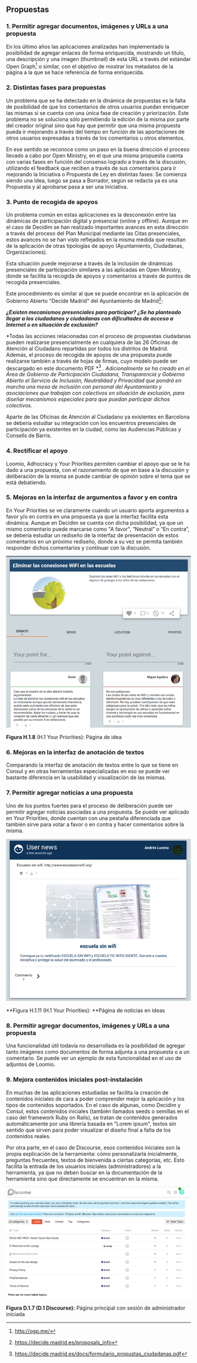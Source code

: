 ## Propuestas

### 1. Permitir agregar documentos, imágenes y URLs a una propuesta

En los último años las aplicaciones analizadas han implementado la posibilidad de agregar enlaces de forma enriquecida, mostrando un título, una descripción y una imagen (thumbnail) de esta URL a través del estándar Open Graph[^1]   o similar, con el objetivo de mostrar los metadatos de la página a la que se hace referencia de forma enriquecida. 

### 2. Distintas fases para propuestas
Un problema que se ha detectado en la dinámica de propuestas es la falta de posibilidad de que los comentarios de otros usuarios puedan enriquecer las mismas si se cuenta con una única fase de creación y priorización. Este problema no se soluciona sólo permitiendo la edición de la misma por parte del creador original sino que hay que permitir que una misma propuesta pueda ir mejorando a través del tiempo en función de las aportaciones de otros usuarios expresadas a través de los comentarios u otros elementos.

En ese sentido se reconoce como un paso en la buena dirección el proceso llevado a cabo por Open Ministry, en el que una misma propuesta cuenta con varias fases en función del consenso logrado a través de la discusión, utilizando el feedback que reciben a través de sus comentarios para ir mejorando la Iniciativa o Propuesta de Ley en distintas fases: Se comienza siendo una Idea, luego se pasa a Borrador, según se redacta ya es una Propuesta y al aprobarse pasa a ser una Iniciativa.

### 3. Punto de recogida de apoyos 
Un problema común en estas aplicaciones es la desconexión entre las dinámicas de participación digital y presencial (online y offline). Aunque en el caso de Decidim se han realizado importantes avances en esta dirección a través del proceso del Plan Municipal mediante las Citas presenciales, estos avances no se han visto reflejados en la misma medida que resultan de la aplicación de otras tipologías de apoyo (Ayuntamiento, Ciudadanas, Organizaciones). 

Esta situación puede mejorarse a través de la inclusión de dinámicas presenciales de participación similares a las aplicadas en Open Ministry, donde se facilita la recogida de apoyos y comentarios a través de puntos de recogida presenciales.

Este procedimiento es similar al que se puede encontrar en la aplicación de Gobierno Abierto "Decide Madrid" del Ayuntamiento de Madrid[^2]:

**_¿Existen mecanismos presenciales para participar? ¿Se ha planteado llegar a los ciudadanos y ciudadanas con dificultades de acceso a Internet o en situación de exclusión?_**

*Todas las acciones relacionadas con el proceso de propuestas ciudadanas pueden realizarse presencialmente en cualquiera de las 26 Oficinas de Atención al Ciudadano repartidas por todos los distritos de Madrid. Además, el proceso de recogida de apoyos de una propuesta puede realizarse también a través de hojas de firmas, cuyo modelo puede ser descargado en este documento PDF *[^3] *. Adicionalmente se ha creado en el Área de Gobierno de Participación Ciudadana, Transparencia y Gobierno Abierto el Servicio de Inclusión, Neutralidad y Privacidad que pondrá en marcha una mesa de inclusión con personal del Ayuntamiento y asociaciones que trabajan con colectivos en situación de exclusión, para diseñar mecanismos especiales para que puedan participar dichos colectivos.*

Aparte de las Oficinas de Atención al Ciudadano ya existentes en Barcelona se debería estudiar su integración con los encuentros presenciales de participación ya existentes en la ciudad, como las Audiencias Públicas y Consells de Barris.

### 4. Rectificar el apoyo 

Loomio, Adhocracy y Your Priorities permiten cambiar el apoyo que se le ha dado a una propuesta, con el razonamiento de que en base a la discusión y deliberación de la misma se puede cambiar de opinión sobre el tema que se está debatiendo. 

### 5. Mejoras en la interfaz de argumentos a favor y en contra

En Your Priorities se ve claramente cuando un usuario aporta argumentos a favor y/o en contra en una propuesta ya que la interfaz facilita esta dinámica. Aunque en Decidim se cuenta con dicha posibilidad, ya que un mismo comentario puede marcarse como "A favor", “Neutral” o “En contra”, se debería estudiar un rediseño de la interfaz de presentación de estos comentarios en un próximo rediseño, donde a su vez se permita también responder dichos comentarios y continuar con la discusión.

![image alt text](image_11.png)

**Figura H.1.8** (H.1 Your Priorities): Página de idea

### 6. Mejoras en la interfaz de anotación de textos

Comparando la interfaz de anotación de textos entre lo que se tiene en Consul y en otras herramientas especializadas en eso se puede ver bastante diferencia en la usabilidad y visualización de las mismas. 

### 7. Permitir agregar noticias a una propuesta

Uno de los puntos fuertes para el proceso de deliberación puede ser permitir agregar noticias asociadas a una propuesta. Se puede ver aplicado en Your Priorities, donde cuentan con una pestaña diferenciada que también sirve para votar a favor o en contra y hacer comentarios sobre la misma. 

![image alt text](image_12.png)

**Figura H.1.11 (H.1 Your Priorities): **Página de noticias en ideas

### 8. Permitir agregar documentos, imágenes y URLs a una propuesta

Una funcionalidad útil todavía no desarrollada es la posibilidad de agregar tanto imágenes como documentos de forma adjunta a una propuesta o a un comentario. Se puede ver un ejemplo de esta funcionalidad en el uso de adjuntos de Loomio. 

### 9. Mejora contenidos iniciales post-instalación 

En muchas de las aplicaciones estudiadas se facilita la creación de contenidos iniciales de cara a poder comprender mejor la aplicación y los tipos de contenidos soportados. En el caso de algunas, como Decidim y Consul, estos contenidos iniciales (también llamados seeds o semillas en el caso del framework Ruby on Rails), se tratan de contenidos generados automáticamente por una librería basada en "Lorem ipsum", textos sin sentido que sirven para poder visualizar el diseño final a falta de los contenidos reales. 

Por otra parte, en el caso de Discourse, esos contenidos iniciales son la propia explicación de la herramienta: cómo personalizarla inicialmente, preguntas frecuentes, textos de bienvenida a ciertas categorías, etc. Esto facilita la entrada de los usuarios iniciales (administradores) a la herramienta, ya que no deben buscar en la documentación de la herramienta sino que directamente se encuentran en la misma. 

![image alt text](image_13.png)

**Figura D.1.7 (D.1 Discourse):** Página principal con sesión de administrador iniciada

[^1]: http://ogp.me/
[^2]: https://decide.madrid.es/proposals_info
[^3]: https://decide.madrid.es/docs/formulario_propustas_ciudadanas.pdf

